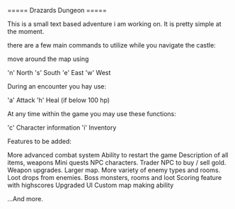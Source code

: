 =====  Drazards Dungeon  =====

This is a small text based adventure i am working on. It is pretty simple at the moment.

there are a few main commands to utilize while you navigate the castle:

move around the map using

'n' North
's' South
'e' East
'w' West

During an encounter you hay use:

'a' Attack
'h' Heal (if below 100 hp)

At any time within the game you may use these functions:

'c' Character information
'i' Inventory

Features to be added:

More advanced combat system
Ability to restart the game
Description of all items, weapons
Mini quests
NPC characters.
Trader NPC to buy / sell gold.
Weapon upgrades.
Larger map.
More variety of enemy types and rooms.
Loot drops from enemies.
Boss monsters, rooms and loot
Scoring feature with highscores
Upgraded UI
Custom map making ability

...And more.
